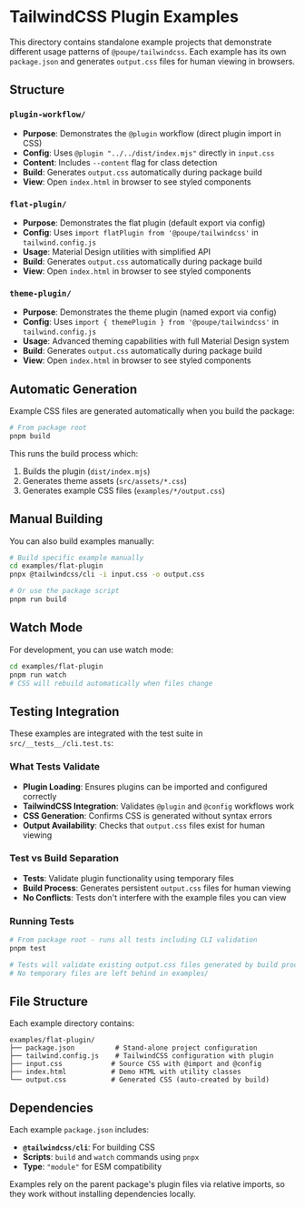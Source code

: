 # TailwindCSS Plugin Examples

This directory contains standalone example projects that demonstrate different
usage patterns of `@poupe/tailwindcss`. Each example has its own `package.json`
and generates `output.css` files for human viewing in browsers.

## Structure

### `plugin-workflow/`
- **Purpose**: Demonstrates the `@plugin` workflow (direct plugin import in CSS)
- **Config**: Uses `@plugin "../../dist/index.mjs"` directly in `input.css`
- **Content**: Includes `--content` flag for class detection
- **Build**: Generates `output.css` automatically during package build
- **View**: Open `index.html` in browser to see styled components

### `flat-plugin/`
- **Purpose**: Demonstrates the flat plugin (default export via config)
- **Config**: Uses `import flatPlugin from '@poupe/tailwindcss'` in
  `tailwind.config.js`
- **Usage**: Material Design utilities with simplified API
- **Build**: Generates `output.css` automatically during package build
- **View**: Open `index.html` in browser to see styled components

### `theme-plugin/`
- **Purpose**: Demonstrates the theme plugin (named export via config)
- **Config**: Uses `import { themePlugin } from '@poupe/tailwindcss'` in
  `tailwind.config.js`
- **Usage**: Advanced theming capabilities with full Material Design system
- **Build**: Generates `output.css` automatically during package build
- **View**: Open `index.html` in browser to see styled components

## Automatic Generation

Example CSS files are generated automatically when you build the package:

```bash
# From package root
pnpm build
```

This runs the build process which:
1. Builds the plugin (`dist/index.mjs`)
2. Generates theme assets (`src/assets/*.css`) 
3. Generates example CSS files (`examples/*/output.css`)

## Manual Building

You can also build examples manually:

```bash
# Build specific example manually
cd examples/flat-plugin
pnpx @tailwindcss/cli -i input.css -o output.css

# Or use the package script
pnpm run build
```

## Watch Mode

For development, you can use watch mode:

```bash
cd examples/flat-plugin
pnpm run watch
# CSS will rebuild automatically when files change
```

## Testing Integration

These examples are integrated with the test suite in `src/__tests__/cli.test.ts`:

### What Tests Validate
- **Plugin Loading**: Ensures plugins can be imported and configured correctly
- **TailwindCSS Integration**: Validates `@plugin` and `@config` workflows work
- **CSS Generation**: Confirms CSS is generated without syntax errors
- **Output Availability**: Checks that `output.css` files exist for human viewing

### Test vs Build Separation
- **Tests**: Validate plugin functionality using temporary files
- **Build Process**: Generates persistent `output.css` files for human viewing
- **No Conflicts**: Tests don't interfere with the example files you can view

### Running Tests

```bash
# From package root - runs all tests including CLI validation
pnpm test

# Tests will validate existing output.css files generated by build process
# No temporary files are left behind in examples/
```

## File Structure

Each example directory contains:

```
examples/flat-plugin/
├── package.json          # Stand-alone project configuration
├── tailwind.config.js    # TailwindCSS configuration with plugin
├── input.css            # Source CSS with @import and @config
├── index.html           # Demo HTML with utility classes
└── output.css           # Generated CSS (auto-created by build)
```

## Dependencies

Each example `package.json` includes:
- **`@tailwindcss/cli`**: For building CSS
- **Scripts**: `build` and `watch` commands using `pnpx`
- **Type**: `"module"` for ESM compatibility

Examples rely on the parent package's plugin files via relative imports, so
they work without installing dependencies locally.
